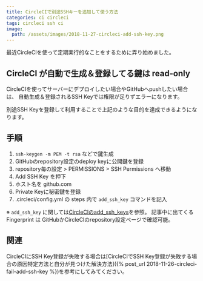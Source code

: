 ```yaml
---
title: CircleCIで別途SSHキーを追加して使う方法
categories: ci circleci
tags: circleci ssh ci
image:
  path: /assets/images/2018-11-27-circleci-add-ssh-key.png
---
```

最近CircleCIを使って定期実行的なことをするために弄り始めました。

## CircleCI が自動で生成＆登録してる鍵は read-only

CircleCIを使ってサーバーにデプロイしたい場合やGitHubへpushしたい場合は、 自動生成＆登録されるSSH Keyでは権限が足りずエラーになります。

別途SSH Keyを登録して利用することで上記のような目的を達成できるようになります。

## 手順

1. `ssh-keygen -m PEM -t rsa` などで鍵生成
2. GitHubのrepository設定のdeploy keyに公開鍵を登録
3. repository毎の設定 \> PERMISSIONS \> SSH Permissions へ移動
4. Add SSH Key を押下
5. ホスト名を github.com
6. Private Keyに秘密鍵を登録
7. .circleci/config.yml の steps 内で `add_ssh_key` コマンドを記入

※ `add_ssh_key` に関しては[CircleCIのadd_ssh_keys](https://circleci.com/docs/2.0/configuration-reference/#add_ssh_keys)を参照。
記事中に出てくる Fingerprint は GitHubかCircleCIのrepository設定ページで確認可能。

## 関連

CircleCIにSSH Key登録が失敗する場合は[CircleCIでSSH Key登録が失敗する場合の原因特定方法と自分が見つけた解決方法]({% post_url 2018-11-26-circleci-fail-add-ssh-key %})を参考にしてみてください。
